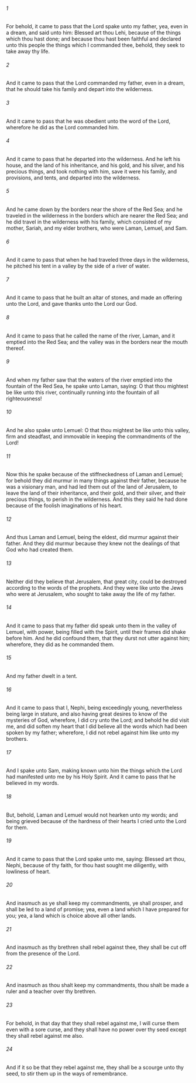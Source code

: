 ###### 1
For behold, it came to pass that the Lord spake unto my father, yea, even in a dream, and said unto him: Blessed art thou Lehi, because of the things which thou hast done; and because thou hast been faithful and declared unto this people the things which I commanded thee, behold, they seek to take away thy life.

###### 2
And it came to pass that the Lord commanded my father, even in a dream, that he should take his family and depart into the wilderness.

###### 3
And it came to pass that he was obedient unto the word of the Lord, wherefore he did as the Lord commanded him.

###### 4
And it came to pass that he departed into the wilderness. And he left his house, and the land of his inheritance, and his gold, and his silver, and his precious things, and took nothing with him, save it were his family, and provisions, and tents, and departed into the wilderness.

###### 5
And he came down by the borders near the shore of the Red Sea; and he traveled in the wilderness in the borders which are nearer the Red Sea; and he did travel in the wilderness with his family, which consisted of my mother, Sariah, and my elder brothers, who were Laman, Lemuel, and Sam.

###### 6
And it came to pass that when he had traveled three days in the wilderness, he pitched his tent in a valley by the side of a river of water.

###### 7
And it came to pass that he built an altar of stones, and made an offering unto the Lord, and gave thanks unto the Lord our God.

###### 8
And it came to pass that he called the name of the river, Laman, and it emptied into the Red Sea; and the valley was in the borders near the mouth thereof.

###### 9
And when my father saw that the waters of the river emptied into the fountain of the Red Sea, he spake unto Laman, saying: O that thou mightest be like unto this river, continually running into the fountain of all righteousness!

###### 10
And he also spake unto Lemuel: O that thou mightest be like unto this valley, firm and steadfast, and immovable in keeping the commandments of the Lord!

###### 11
Now this he spake because of the stiffneckedness of Laman and Lemuel; for behold they did murmur in many things against their father, because he was a visionary man, and had led them out of the land of Jerusalem, to leave the land of their inheritance, and their gold, and their silver, and their precious things, to perish in the wilderness. And this they said he had done because of the foolish imaginations of his heart.

###### 12
And thus Laman and Lemuel, being the eldest, did murmur against their father. And they did murmur because they knew not the dealings of that God who had created them.

###### 13
Neither did they believe that Jerusalem, that great city, could be destroyed according to the words of the prophets. And they were like unto the Jews who were at Jerusalem, who sought to take away the life of my father.

###### 14
And it came to pass that my father did speak unto them in the valley of Lemuel, with power, being filled with the Spirit, until their frames did shake before him. And he did confound them, that they durst not utter against him; wherefore, they did as he commanded them.

###### 15
And my father dwelt in a tent.

###### 16
And it came to pass that I, Nephi, being exceedingly young, nevertheless being large in stature, and also having great desires to know of the mysteries of God, wherefore, I did cry unto the Lord; and behold he did visit me, and did soften my heart that I did believe all the words which had been spoken by my father; wherefore, I did not rebel against him like unto my brothers.

###### 17
And I spake unto Sam, making known unto him the things which the Lord had manifested unto me by his Holy Spirit. And it came to pass that he believed in my words.

###### 18
But, behold, Laman and Lemuel would not hearken unto my words; and being grieved because of the hardness of their hearts I cried unto the Lord for them.

###### 19
And it came to pass that the Lord spake unto me, saying: Blessed art thou, Nephi, because of thy faith, for thou hast sought me diligently, with lowliness of heart.

###### 20
And inasmuch as ye shall keep my commandments, ye shall prosper, and shall be led to a land of promise; yea, even a land which I have prepared for you; yea, a land which is choice above all other lands.

###### 21
And inasmuch as thy brethren shall rebel against thee, they shall be cut off from the presence of the Lord.

###### 22
And inasmuch as thou shalt keep my commandments, thou shalt be made a ruler and a teacher over thy brethren.

###### 23
For behold, in that day that they shall rebel against me, I will curse them even with a sore curse, and they shall have no power over thy seed except they shall rebel against me also.

###### 24
And if it so be that they rebel against me, they shall be a scourge unto thy seed, to stir them up in the ways of remembrance.

